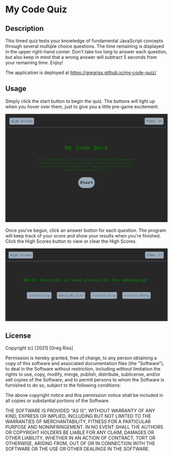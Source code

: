 # My Code Quiz

## Description

This timed quiz tests your knowledge of fundamental JavaScript concepts through several multiple choice questions. The time remaining is displayed in the upper right-hand corner. Don't take too long to answer each question, but also keep in mind that a wrong answer will subtract 5 seconds from your remaining time. Enjoy!

The application is deployed at https://gregriss.github.io/my-code-quiz/


## Usage

Simply click the start button to begin the quiz. The buttons will light up when you hover over them, just to give you a little pre-game excitement. 

![Quiz Homepage](assets/images/quiz-home.png)

Once you've begun, click an answer button for each question. The program will keep track of your score and show your results when you're finished. Click the High Scores button to view or clear the High Scores.

![Example Quiz Question](assets/images/question-example.png)

## License

Copyright (c) [2021] [Greg Riss]

Permission is hereby granted, free of charge, to any person obtaining a copy
of this software and associated documentation files (the "Software"), to deal
in the Software without restriction, including without limitation the rights
to use, copy, modify, merge, publish, distribute, sublicense, and/or sell
copies of the Software, and to permit persons to whom the Software is
furnished to do so, subject to the following conditions:

The above copyright notice and this permission notice shall be included in all
copies or substantial portions of the Software.

THE SOFTWARE IS PROVIDED "AS IS", WITHOUT WARRANTY OF ANY KIND, EXPRESS OR
IMPLIED, INCLUDING BUT NOT LIMITED TO THE WARRANTIES OF MERCHANTABILITY,
FITNESS FOR A PARTICULAR PURPOSE AND NONINFRINGEMENT. IN NO EVENT SHALL THE
AUTHORS OR COPYRIGHT HOLDERS BE LIABLE FOR ANY CLAIM, DAMAGES OR OTHER
LIABILITY, WHETHER IN AN ACTION OF CONTRACT, TORT OR OTHERWISE, ARISING FROM,
OUT OF OR IN CONNECTION WITH THE SOFTWARE OR THE USE OR OTHER DEALINGS IN THE
SOFTWARE.